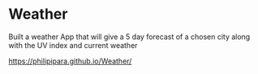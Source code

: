 # Weather
Built a weather App that will give a 5 day forecast of a chosen city along with the UV index and current weather

https://philipipara.github.io/Weather/
